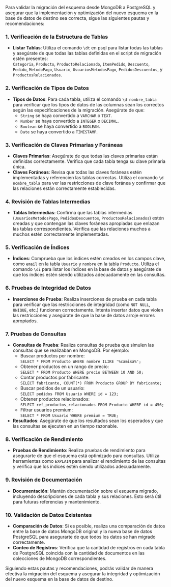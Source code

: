 Para validar la migración del esquema desde MongoDB a PostgreSQL y asegurar que la implementación y optimización del nuevo esquema en la base de datos de destino sea correcta, sigue las siguientes pautas y recomendaciones:

### 1. Verificación de la Estructura de Tablas

- **Listar Tablas**: Utiliza el comando `\dt` en psql para listar todas las tablas y asegúrate de que todas las tablas definidas en el script de migración estén presentes:  
  `Categoria`, `Producto`, `ProductoRelacionado`, `ItemPedido`, `Descuento`, `Pedido`, `MetodoPago`, `Usuario`, `UsuariosMetodosPago`, `PedidosDescuentos`, y `ProductosRelacionados`.

### 2. Verificación de Tipos de Datos

- **Tipos de Datos**: Para cada tabla, utiliza el comando `\d nombre_tabla` para verificar que los tipos de datos de las columnas sean los correctos según las especificaciones de la migración. Asegúrate de que:
  - `String` se haya convertido a `VARCHAR` o `TEXT`.
  - `Number` se haya convertido a `INTEGER` o `DECIMAL`.
  - `Boolean` se haya convertido a `BOOLEAN`.
  - `Date` se haya convertido a `TIMESTAMP`.

### 3. Verificación de Claves Primarias y Foráneas

- **Claves Primarias**: Asegúrate de que todas las claves primarias están definidas correctamente. Verifica que cada tabla tenga su clave primaria única.
- **Claves Foráneas**: Revisa que todas las claves foráneas estén implementadas y referencien las tablas correctas. Utiliza el comando `\d nombre_tabla` para ver las restricciones de clave foránea y confirmar que las relaciones están correctamente establecidas.

### 4. Revisión de Tablas Intermedias

- **Tablas Intermedias**: Confirma que las tablas intermedias (`UsuariosMetodosPago`, `PedidosDescuentos`, `ProductosRelacionados`) estén creadas y que contengan las claves foráneas apropiadas que enlazan las tablas correspondientes. Verifica que las relaciones muchos a muchos estén correctamente implementadas.

### 5. Verificación de Índices

- **Índices**: Comprueba que los índices estén creados en los campos clave, como `email` en la tabla `Usuario` y `nombre` en la tabla `Producto`. Utiliza el comando `\di` para listar los índices en la base de datos y asegúrate de que los índices estén siendo utilizados adecuadamente en las consultas.

### 6. Pruebas de Integridad de Datos

- **Inserciones de Prueba**: Realiza inserciones de prueba en cada tabla para verificar que las restricciones de integridad (como `NOT NULL`, `UNIQUE`, etc.) funcionen correctamente. Intenta insertar datos que violen las restricciones y asegúrate de que la base de datos arroje errores apropiados.

### 7. Pruebas de Consultas

- **Consultas de Prueba**: Realiza consultas de prueba que simulen las consultas que se realizaban en MongoDB. Por ejemplo:
  - Buscar productos por nombre:  
    `SELECT * FROM Producto WHERE nombre ILIKE '%camisa%';`
  - Obtener productos en un rango de precio:  
    `SELECT * FROM Producto WHERE precio BETWEEN 10 AND 50;`
  - Contar productos por fabricante:  
    `SELECT fabricante, COUNT(*) FROM Producto GROUP BY fabricante;`
  - Buscar pedidos de un usuario:  
    `SELECT pedidos FROM Usuario WHERE id = 123;`
  - Obtener productos relacionados:  
    `SELECT ref_productos_relacionados FROM Producto WHERE id = 456;`
  - Filtrar usuarios premium:  
    `SELECT * FROM Usuario WHERE premium = TRUE;`
- **Resultados**: Asegúrate de que los resultados sean los esperados y que las consultas se ejecuten en un tiempo razonable.

### 8. Verificación de Rendimiento

- **Pruebas de Rendimiento**: Realiza pruebas de rendimiento para asegurarte de que el esquema está optimizado para consultas. Utiliza herramientas como `EXPLAIN` para analizar el rendimiento de las consultas y verifica que los índices estén siendo utilizados adecuadamente.

### 9. Revisión de Documentación

- **Documentación**: Mantén documentación sobre el esquema migrado, incluyendo descripciones de cada tabla y sus relaciones. Esto será útil para futuras referencias y mantenimiento.

### 10. Validación de Datos Existentes

- **Comparación de Datos**: Si es posible, realiza una comparación de datos entre la base de datos MongoDB original y la nueva base de datos PostgreSQL para asegurarte de que todos los datos se han migrado correctamente.
- **Conteo de Registros**: Verifica que la cantidad de registros en cada tabla de PostgreSQL coincida con la cantidad de documentos en las colecciones de MongoDB correspondientes.

Siguiendo estas pautas y recomendaciones, podrás validar de manera efectiva la migración del esquema y asegurar la integridad y optimización del nuevo esquema en la base de datos de destino.
